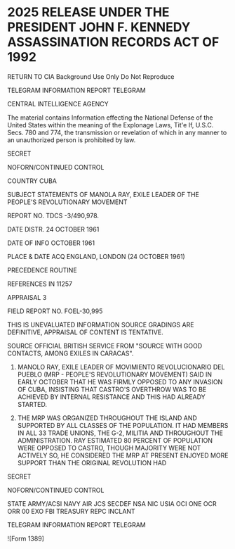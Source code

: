 # 2025 RELEASE UNDER THE PRESIDENT JOHN F. KENNEDY ASSASSINATION RECORDS ACT OF 1992

RETURN TO CIA
Background Use Only
Do Not Reproduce

TELEGRAM INFORMATION REPORT TELEGRAM

CENTRAL INTELLIGENCE AGENCY

The material contains Information effecting the National Defense of the United States within the meaning of the Explonage Laws, Tit'e If, U.S.C. Secs. 780 and 774, the transmission or revelation of which in any manner to an unauthorized person is prohibited by law.

SECRET

NOFORN/CONTINUED CONTROL

COUNTRY CUBA

SUBJECT STATEMENTS OF MANOLA RAY, EXILE LEADER OF THE PEOPLE'S REVOLUTIONARY MOVEMENT

REPORT NO. TDCS -3/490,978.

DATE DISTR. 24 OCTOBER 1961

DATE OF INFO OCTOBER 1961

PLACE & DATE ACQ ENGLAND, LONDON (24 OCTOBER 1961)

PRECEDENCE ROUTINE

REFERENCES IN 11257

APPRAISAL 3

FIELD REPORT NO. FOEL-30,995

THIS IS UNEVALUATED INFORMATION SOURCE GRADINGS ARE DEFINITIVE, APPRAISAL OF CONTENT IS TENTATIVE.

SOURCE OFFICIAL BRITISH SERVICE FROM "SOURCE WITH GOOD CONTACTS, AMONG EXILES IN CARACAS".

1. MANOLO RAY, EXILE LEADER OF MOVIMIENTO REVOLUCIONARIO DEL PUEBLO (MRP - PEOPLE'S REVOLUTIONARY MOVEMENT) SAID IN EARLY OCTOBER THAT HE WAS FIRMLY OPPOSED TO ANY INVASION OF CUBA, INSISTING THAT CASTRO'S OVERTHROW WAS TO BE ACHIEVED BY INTERNAL RESISTANCE AND THIS HAD ALREADY STARTED.

2. THE MRP WAS ORGANIZED THROUGHOUT THE ISLAND AND SUPPORTED BY ALL CLASSES OF THE POPULATION. IT HAD MEMBERS IN ALL 33 TRADE UNIONS, THE G-2, MILITIA AND THROUGHOUT THE ADMINISTRATION. RAY ESTIMATED 80 PERCENT OF POPULATION WERE OPPOSED TO CASTRO, THOUGH MAJORITY WERE NOT ACTIVELY SO, HE CONSIDERED THE MRP AT PRESENT ENJOYED MORE SUPPORT THAN THE ORIGINAL REVOLUTION HAD

SECRET

NOFORN/CONTINUED CONTROL

STATE ARMY/ACSI NAVY AIR JCS SECDEF NSA NIC USIA OCI ONE OCR ORR 00 EXO FBI
TREASURY REPC INCLANT

TELEGRAM INFORMATION REPORT TELEGRAM

![Form 1389]
